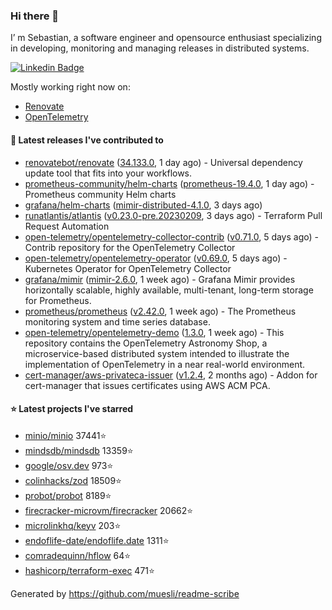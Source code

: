 ### Hi there 👋

I’ m Sebastian, a software engineer and opensource enthusiast specializing in developing, monitoring and managing releases in distributed systems.

[![Linkedin Badge](https://img.shields.io/badge/-LinkedIn-blue?style=flat&logo=Linkedin&logoColor=white&link=https://www.linkedin.com/in/sebastian-poxhofer/)](https://www.linkedin.com/in/sebastian-poxhofer/)

Mostly working right now on:
- [Renovate](https://github.com/renovatebot/renovate)
- [OpenTelemetry](https://github.com/open-telemetry)



#### 🚀 Latest releases I've contributed to

- [renovatebot/renovate](https://github.com/renovatebot/renovate) ([34.133.0](https://github.com/renovatebot/renovate/releases/tag/34.133.0), 1 day ago) - Universal dependency update tool that fits into your workflows.
- [prometheus-community/helm-charts](https://github.com/prometheus-community/helm-charts) ([prometheus-19.4.0](https://github.com/prometheus-community/helm-charts/releases/tag/prometheus-19.4.0), 1 day ago) - Prometheus community Helm charts
- [grafana/helm-charts](https://github.com/grafana/helm-charts) ([mimir-distributed-4.1.0](https://github.com/grafana/helm-charts/releases/tag/mimir-distributed-4.1.0), 3 days ago)
- [runatlantis/atlantis](https://github.com/runatlantis/atlantis) ([v0.23.0-pre.20230209](https://github.com/runatlantis/atlantis/releases/tag/v0.23.0-pre.20230209), 3 days ago) - Terraform Pull Request Automation
- [open-telemetry/opentelemetry-collector-contrib](https://github.com/open-telemetry/opentelemetry-collector-contrib) ([v0.71.0](https://github.com/open-telemetry/opentelemetry-collector-contrib/releases/tag/v0.71.0), 5 days ago) - Contrib repository for the OpenTelemetry Collector
- [open-telemetry/opentelemetry-operator](https://github.com/open-telemetry/opentelemetry-operator) ([v0.69.0](https://github.com/open-telemetry/opentelemetry-operator/releases/tag/v0.69.0), 5 days ago) - Kubernetes Operator for OpenTelemetry Collector
- [grafana/mimir](https://github.com/grafana/mimir) ([mimir-2.6.0](https://github.com/grafana/mimir/releases/tag/mimir-2.6.0), 1 week ago) - Grafana Mimir provides horizontally scalable, highly available, multi-tenant, long-term storage for Prometheus.
- [prometheus/prometheus](https://github.com/prometheus/prometheus) ([v2.42.0](https://github.com/prometheus/prometheus/releases/tag/v2.42.0), 1 week ago) - The Prometheus monitoring system and time series database.
- [open-telemetry/opentelemetry-demo](https://github.com/open-telemetry/opentelemetry-demo) ([1.3.0](https://github.com/open-telemetry/opentelemetry-demo/releases/tag/1.3.0), 1 week ago) - This repository contains the OpenTelemetry Astronomy Shop, a microservice-based distributed system intended to illustrate the implementation of OpenTelemetry in a near real-world environment.
- [cert-manager/aws-privateca-issuer](https://github.com/cert-manager/aws-privateca-issuer) ([v1.2.4](https://github.com/cert-manager/aws-privateca-issuer/releases/tag/v1.2.4), 2 months ago) - Addon for cert-manager that issues certificates using AWS ACM PCA.

#### ⭐ Latest projects I've starred

- [minio/minio](https://github.com/minio/minio) 37441⭐
- [mindsdb/mindsdb](https://github.com/mindsdb/mindsdb) 13359⭐
- [google/osv.dev](https://github.com/google/osv.dev) 973⭐
- [colinhacks/zod](https://github.com/colinhacks/zod) 18509⭐
- [probot/probot](https://github.com/probot/probot) 8189⭐
- [firecracker-microvm/firecracker](https://github.com/firecracker-microvm/firecracker) 20662⭐
- [microlinkhq/keyv](https://github.com/microlinkhq/keyv) 203⭐
- [endoflife-date/endoflife.date](https://github.com/endoflife-date/endoflife.date) 1311⭐
- [comradequinn/hflow](https://github.com/comradequinn/hflow) 64⭐
- [hashicorp/terraform-exec](https://github.com/hashicorp/terraform-exec) 471⭐



Generated by https://github.com/muesli/readme-scribe
